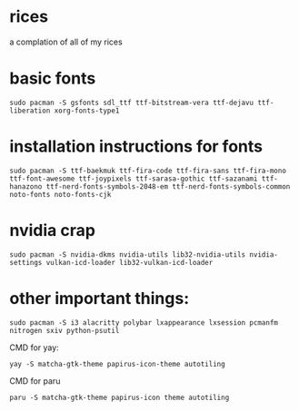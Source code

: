 # rices
a complation of all of my rices 

# basic fonts 
```
sudo pacman -S gsfonts sdl_ttf ttf-bitstream-vera ttf-dejavu ttf-liberation xorg-fonts-type1
```
# installation instructions for fonts 
```
sudo pacman -S ttf-baekmuk ttf-fira-code ttf-fira-sans ttf-fira-mono ttf-font-awesome ttf-joypixels ttf-sarasa-gothic ttf-sazanami ttf-hanazono ttf-nerd-fonts-symbols-2048-em ttf-nerd-fonts-symbols-common noto-fonts noto-fonts-cjk 
```
# nvidia crap 
```
sudo pacman -S nvidia-dkms nvidia-utils lib32-nvidia-utils nvidia-settings vulkan-icd-loader lib32-vulkan-icd-loader
```
# other important things: 
```
sudo pacman -S i3 alacritty polybar lxappearance lxsession pcmanfm nitrogen sxiv python-psutil
```
CMD for yay: 
```
yay -S matcha-gtk-theme papirus-icon-theme autotiling
```
CMD for paru
```
paru -S matcha-gtk-theme papirus-icon theme autotiling
```
